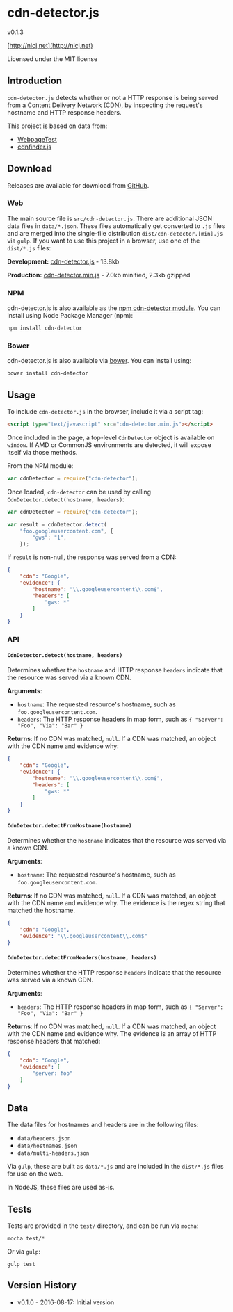 # cdn-detector.js

v0.1.3

[http://nicj.net](http://nicj.net)

Licensed under the MIT license

## Introduction

`cdn-detector.js` detects whether or not a HTTP response is being served from a Content Delivery Network (CDN),
by inspecting the request's hostname and HTTP response headers.

This project is based on data from:

* [WebpageTest](https://github.com/WPO-Foundation/webpagetest/blob/master/agent/wpthook/cdn.h)
* [cdnfinder.js](https://github.com/sajal/cdnfinder.js/blob/master/lib/guesscnamecdn.js)

## Download

Releases are available for download from [GitHub](https://github.com/nicjansma/cdn-detector.js).

### Web

The main source file is `src/cdn-detector.js`.  There are additional JSON data files in `data/*.json`.  These
files automatically get converted to `.js` files and are merged into the single-file
distribution `dist/cdn-detector.[min].js` via `gulp`.  If you want to use this project in a browser, use one of the `dist/*.js` files:

__Development:__ [cdn-detector.js](https://github.com/nicjansma/cdn-detector.js/raw/master/dist/cdn-detector.js) - 13.8kb

__Production:__ [cdn-detector.min.js](https://github.com/nicjansma/cdn-detector.js/raw/master/dist/cdn-detector.min.js) - 7.0kb minified, 2.3kb gzipped

### NPM

cdn-detector.js is also available as the [npm cdn-detector module](https://npmjs.org/package/cdn-detector). You can install
using Node Package Manager (npm):

    npm install cdn-detector

### Bower

cdn-detector.js is also available via [bower](http://bower.io/). You can install using:

    bower install cdn-detector

## Usage

To include `cdn-detector.js` in the browser, include it via a script tag:

```html
<script type="text/javascript" src="cdn-detector.min.js"></script>
```

Once included in the page, a top-level `CdnDetector` object is available on `window`.  If AMD or CommonJS environments are detected, it will expose itself via those methods.

From the NPM module:

```js
var cdnDetector = require("cdn-detector");
```

Once loaded, `cdn-detector` can be used by calling `CdnDetector.detect(hostname, headers)`:

```js
var cdnDetector = require("cdn-detector");

var result = cdnDetector.detect(
    "foo.googleusercontent.com", {
        "gws": "1",
    });
```

If `result` is non-null, the response was served from a CDN:

```json
{
    "cdn": "Google",
    "evidence": {
        "hostname": "\\.googleusercontent\\.com$",
        "headers": [
            "gws: *"
        ]
    }
}
```

### API

#### `CdnDetector.detect(hostname, headers)`

Determines whether the `hostname` and HTTP response `headers` indicate that the resource was served via a known CDN.

**Arguments**:
* `hostname`: The requested resource's hostname, such as `foo.googleusercontent.com`.
* `headers`: The HTTP response headers in map form, such as `{ "Server": "Foo", "Via": "Bar" }`

**Returns**: If no CDN was matched, `null`.  If a CDN was matched, an object with the CDN name and evidence why:

```json
{
    "cdn": "Google",
    "evidence": {
        "hostname": "\\.googleusercontent\\.com$",
        "headers": [
            "gws: *"
        ]
    }
}
```

#### `CdnDetector.detectFromHostname(hostname)`

Determines whether the `hostname` indicates that the resource was served via a known CDN.

**Arguments**:
* `hostname`: The requested resource's hostname, such as `foo.googleusercontent.com`.

**Returns**: If no CDN was matched, `null`.  If a CDN was matched, an object with the CDN name and evidence why.  The
evidence is the regex string that matched the hostname.

```json
{
    "cdn": "Google",
    "evidence": "\\.googleusercontent\\.com$"
}
```

#### `CdnDetector.detectFromHeaders(hostname, headers)`

Determines whether the HTTP response `headers` indicate that the resource was served via a known CDN.

**Arguments**:
* `headers`: The HTTP response headers in map form, such as `{ "Server": "Foo", "Via": "Bar" }`

**Returns**: If no CDN was matched, `null`.  If a CDN was matched, an object with the CDN name and evidence why.  The evidence is an array of HTTP response headers that matched:

```json
{
    "cdn": "Google",
    "evidence": [
        "server: foo"
    ]
}
```

## Data

The data files for hostnames and headers are in the following files:

* `data/headers.json`
* `data/hostnames.json`
* `data/multi-headers.json`

Via `gulp`, these are built as `data/*.js` and are included in the `dist/*.js` files for use on the web.

In NodeJS, these files are used as-is.

## Tests

Tests are provided in the `test/` directory, and can be run via `mocha`:

    mocha test/*

Or via ``gulp``:

    gulp test

## Version History

* v0.1.0 - 2016-08-17: Initial version
